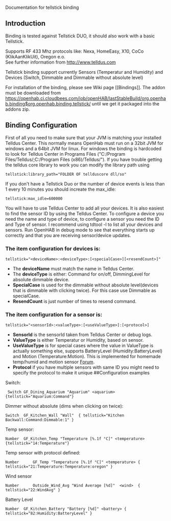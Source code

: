 Documentation for tellstick binding

## Introduction

Binding is tested against Tellstick DUO, it should also work with a basic Tellstick.


Supports RF 433 Mhz protocols like: Nexa, HomeEasy, X10, CoCo (KlikAanKlikUit), Oregon e.o. <br>
See further information from http://www.telldus.com

Tellstick binding support currently Sensors (Temperatur and Humidity) and Devices (Switch, Dimmable and Dimmable without absolute level)

For installation of the binding, please see Wiki page [[Bindings]].
The addon must be downloaded from 
https://openhab.ci.cloudbees.com/job/openHAB/lastStableBuild/org.openhab.binding$org.openhab.binding.tellstick/
until we get it packaged into the addons zip.
## Binding Configuration

First of all you need to make sure that your JVM is matching your installed Telldus Center. 
This normally means OpenHab must run on a 32bit JVM for windows and a 64bit JVM for linux.
For windows the binding is hardcoded to look for Telldus Center in Programs Files ("C:/Program Files/Telldus/;C:/Program Files (x86)/Telldus/").
If you have trouble getting the telldus core library to work you can modify the library path using

    tellstick:library_path="FOLDER OF tellduscore dll/so"
If you don't have a Tellstick Duo or the number of device events is less than 1 every 10 minutes you should increate the max_idle:

    tellstick:max_idle=600000

You will have to use Telldus Center to add all your devices. It is also easiest to find the sensor ID by using the Telldus Center. To configure a device you need the name and type of device, to configure a sensor you need the ID and Type of sensor. I recommend using tdtool -l to list all your devices and sensors. Run OpenHAB in debug mode to see that everything starts up correctly and that you are receiving sensor/device updates.

### The item configuration for devices is:

    tellstick="<deviceName>:<deviceType>:[<specialCase>][<resendCount>]"

+ The **deviceName** must match the name in Telldus Center.  
+ The **deviceType** is either: Command for on/off, DimmingLevel for absolute dimmable device.
+ **SpecialCase** is used for the dimmable without absolute level(devices that is dimmable with clicking twice). For this case use Dimmable as specialCase.  
+ **ResendCount** is just number of times to resend command.

### The item configuration for a sensor is:
  
    tellstick="<sensorId>:<valueType>:[<useValueType>]:[<protocol>]

+ **SensorId** is the sensorId taken from Telldus Center or debug logs.  
+ **ValueType** is either Temperatur or Humidity, based on sensor.  
+ **UseValueType** is for special cases where the value in ValueType is actually something else, supports BatteryLevel (Humidity:BatteryLevel) and Motion (Temperature:Motion). This is implemented for homemade temp/humid and motion sensor [Forum](http://elektronikforumet.com/forum/viewtopic.php?f=3&t=63772&hilit=telldus).
+ **Protocol** if you have multiple sensors with same ID you might need to specify the protocol to make it unique
##Configuration examples

Switch:

     Switch	GF_Dining_Aquarium "Aquarium" <aquarium> {tellstick="Aquarium:Command"}
Dimmer without absolute (dims when clicking on twice):
   
    Switch	GF_Kitchen_Wall "Wall"  { tellstick="Kitchen Backwall:Command:Dimmable:1" }
Temp sensor:
      
    Number	GF_Kitchen_Temp	"Temperature [%.1f °C]"	<temperature> {tellstick="14:Temperature"}
Temp sensor with protocol defined:

    Number      GF_Temp "Temperature [%.1f °C]" <temperature> { tellstick="21:Temperature:Temperature:oregon" }﻿
Wind sensor

    Number      Outside_Wind_Avg "Wind Average [%d]"  <wind>  { tellstick="22:WindAvg" }﻿                  
Battery Level

    Number	GF_Kitchen_Battery "Battery [%d]" <battery> { tellstick="82:Humidity:BatteryLevel" }